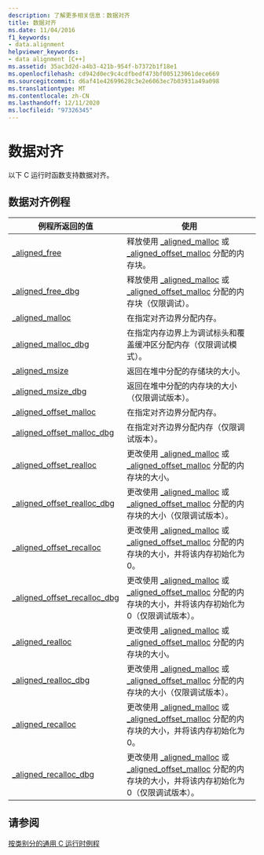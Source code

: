 ```yaml
---
description: 了解更多相关信息：数据对齐
title: 数据对齐
ms.date: 11/04/2016
f1_keywords:
- data.alignment
helpviewer_keywords:
- data alignment [C++]
ms.assetid: 35ac3d2d-a4b3-421b-954f-b7372b1f18e1
ms.openlocfilehash: cd942d0ec9c4cdfbedf473bf005123061dece669
ms.sourcegitcommit: d6af41e42699628c3e2e6063ec7b03931a49a098
ms.translationtype: MT
ms.contentlocale: zh-CN
ms.lasthandoff: 12/11/2020
ms.locfileid: "97326345"
---
```

# <a name="data-alignment"></a>数据对齐

以下 C 运行时函数支持数据对齐。

## <a name="data-alignment-routines"></a>数据对齐例程

|例程所返回的值|使用|
|-------------|---------|
|[_aligned_free](../c-runtime-library/reference/aligned-free.md)|释放使用 [_aligned_malloc](../c-runtime-library/reference/aligned-malloc.md) 或 [_aligned_offset_malloc](../c-runtime-library/reference/aligned-offset-malloc.md) 分配的内存块。|
|[_aligned_free_dbg](../c-runtime-library/reference/aligned-free-dbg.md)|释放使用 [_aligned_malloc](../c-runtime-library/reference/aligned-malloc.md) 或 [_aligned_offset_malloc](../c-runtime-library/reference/aligned-offset-malloc.md) 分配的内存块（仅限调试）。|
|[_aligned_malloc](../c-runtime-library/reference/aligned-malloc.md)|在指定对齐边界分配内存。|
|[_aligned_malloc_dbg](../c-runtime-library/reference/aligned-malloc-dbg.md)|在指定内存边界上为调试标头和覆盖缓冲区分配内存（仅限调试模式）。|
|[_aligned_msize](../c-runtime-library/reference/aligned-msize.md)|返回在堆中分配的存储块的大小。|
|[_aligned_msize_dbg](../c-runtime-library/reference/aligned-msize-dbg.md)|返回在堆中分配的内存块的大小（仅限调试版本）。|
|[_aligned_offset_malloc](../c-runtime-library/reference/aligned-offset-malloc.md)|在指定对齐边界分配内存。|
|[_aligned_offset_malloc_dbg](../c-runtime-library/reference/aligned-offset-malloc-dbg.md)|在指定对齐边界分配内存（仅限调试版本）。|
|[_aligned_offset_realloc](../c-runtime-library/reference/aligned-offset-realloc.md)|更改使用 [_aligned_malloc](../c-runtime-library/reference/aligned-malloc.md) 或 [_aligned_offset_malloc](../c-runtime-library/reference/aligned-offset-malloc.md) 分配的内存块的大小。|
|[_aligned_offset_realloc_dbg](../c-runtime-library/reference/aligned-offset-realloc-dbg.md)|更改使用 [_aligned_malloc](../c-runtime-library/reference/aligned-malloc.md) 或 [_aligned_offset_malloc](../c-runtime-library/reference/aligned-offset-malloc.md) 分配的内存块的大小（仅限调试版本）。|
|[_aligned_offset_recalloc](../c-runtime-library/reference/aligned-offset-recalloc.md)|更改使用 [_aligned_malloc](../c-runtime-library/reference/aligned-malloc.md) 或 [_aligned_offset_malloc](../c-runtime-library/reference/aligned-offset-malloc.md) 分配的内存块的大小，并将该内存初始化为 0。|
|[_aligned_offset_recalloc_dbg](../c-runtime-library/reference/aligned-offset-recalloc-dbg.md)|更改使用 [_aligned_malloc](../c-runtime-library/reference/aligned-malloc.md) 或 [_aligned_offset_malloc](../c-runtime-library/reference/aligned-offset-malloc.md) 分配的内存块的大小，并将该内存初始化为 0（仅限调试版本）。|
|[_aligned_realloc](../c-runtime-library/reference/aligned-realloc.md)|更改使用 [_aligned_malloc](../c-runtime-library/reference/aligned-malloc.md) 或 [_aligned_offset_malloc](../c-runtime-library/reference/aligned-offset-malloc.md) 分配的内存块的大小。|
|[_aligned_realloc_dbg](../c-runtime-library/reference/aligned-realloc-dbg.md)|更改使用 [_aligned_malloc](../c-runtime-library/reference/aligned-malloc.md) 或 [_aligned_offset_malloc](../c-runtime-library/reference/aligned-offset-malloc.md) 分配的内存块的大小（仅限调试版本）。|
|[_aligned_recalloc](../c-runtime-library/reference/aligned-recalloc.md)|更改使用 [_aligned_malloc](../c-runtime-library/reference/aligned-malloc.md) 或 [_aligned_offset_malloc](../c-runtime-library/reference/aligned-offset-malloc.md) 分配的内存块的大小，并将该内存初始化为 0。|
|[_aligned_recalloc_dbg](../c-runtime-library/reference/aligned-recalloc-dbg.md)|更改使用 [_aligned_malloc](../c-runtime-library/reference/aligned-malloc.md) 或 [_aligned_offset_malloc](../c-runtime-library/reference/aligned-offset-malloc.md) 分配的内存块的大小，并将该内存初始化为 0（仅限调试版本）。|

## <a name="see-also"></a>请参阅

[按类别分的通用 C 运行时例程](../c-runtime-library/run-time-routines-by-category.md)<br/>
